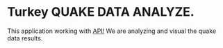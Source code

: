 # Turkey QUAKE DATA ANALYZE.
This application  working with  [ API!](https://github.com/WoodProgrammer/EarthQuake-Json-API)
We are analyzing and visual the quake data results.
